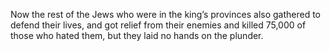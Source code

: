 Now the rest of the Jews who were in the king’s provinces also gathered to defend their lives, and got relief from their enemies and killed 75,000 of those who hated them, but they laid no hands on the plunder.
